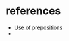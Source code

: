 # references

- [Use of prepositions](https://www.learngrammar.net/english-grammar/use-of-prepositions-of-about-for-with-by)
- 

